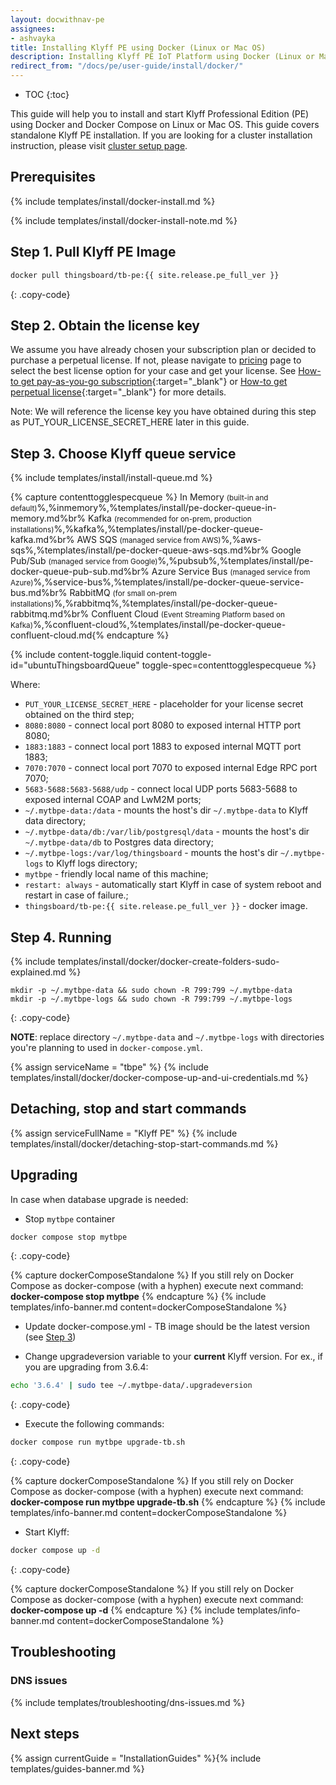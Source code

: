 ```yaml
---
layout: docwithnav-pe
assignees:
- ashvayka
title: Installing Klyff PE using Docker (Linux or Mac OS)
description: Installing Klyff PE IoT Platform using Docker (Linux or Mac OS)
redirect_from: "/docs/pe/user-guide/install/docker/"
---
```


* TOC
{:toc}


This guide will help you to install and start Klyff Professional Edition (PE) using Docker and Docker Compose on Linux or Mac OS. 
This guide covers standalone Klyff PE installation. 
If you are looking for a cluster installation instruction, please visit [cluster setup page](/docs/user-guide/install/pe/cluster-setup/).  

## Prerequisites

{% include templates/install/docker-install.md %}

{% include templates/install/docker-install-note.md %}

## Step 1. Pull Klyff PE Image

```bash
docker pull thingsboard/tb-pe:{{ site.release.pe_full_ver }}
```
{: .copy-code}
 
## Step 2. Obtain the license key 

We assume you have already chosen your subscription plan or decided to purchase a perpetual license. 
If not, please navigate to [pricing](/pricing/) page to select the best license option for your case and get your license. 
See [How-to get pay-as-you-go subscription](https://www.youtube.com/watch?v=dK-QDFGxWek){:target="_blank"} or [How-to get perpetual license](https://www.youtube.com/watch?v=GPe0lHolWek){:target="_blank"} for more details.

Note: We will reference the license key you have obtained during this step as PUT_YOUR_LICENSE_SECRET_HERE later in this guide.

## Step 3. Choose Klyff queue service

{% include templates/install/install-queue.md %}

{% capture contenttogglespecqueue %}
In Memory <small>(built-in and default)</small>%,%inmemory%,%templates/install/pe-docker-queue-in-memory.md%br%
Kafka <small>(recommended for on-prem, production installations)</small>%,%kafka%,%templates/install/pe-docker-queue-kafka.md%br%
AWS SQS <small>(managed service from AWS)</small>%,%aws-sqs%,%templates/install/pe-docker-queue-aws-sqs.md%br%
Google Pub/Sub <small>(managed service from Google)</small>%,%pubsub%,%templates/install/pe-docker-queue-pub-sub.md%br%
Azure Service Bus <small>(managed service from Azure)</small>%,%service-bus%,%templates/install/pe-docker-queue-service-bus.md%br%
RabbitMQ <small>(for small on-prem installations)</small>%,%rabbitmq%,%templates/install/pe-docker-queue-rabbitmq.md%br%
Confluent Cloud <small>(Event Streaming Platform based on Kafka)</small>%,%confluent-cloud%,%templates/install/pe-docker-queue-confluent-cloud.md{% endcapture %}

{% include content-toggle.liquid content-toggle-id="ubuntuThingsboardQueue" toggle-spec=contenttogglespecqueue %}

Where:

- `PUT_YOUR_LICENSE_SECRET_HERE` - placeholder for your license secret obtained on the third step;
- `8080:8080`            - connect local port 8080 to exposed internal HTTP port 8080;
- `1883:1883`            - connect local port 1883 to exposed internal MQTT port 1883;
- `7070:7070`            - connect local port 7070 to exposed internal Edge RPC port 7070;
- `5683-5688:5683-5688/udp`            - connect local UDP ports 5683-5688 to exposed internal COAP and LwM2M ports; 
- `~/.mytbpe-data:/data`   - mounts the host's dir `~/.mytbpe-data` to Klyff data directory;
- `~/.mytbpe-data/db:/var/lib/postgresql/data`   - mounts the host's dir `~/.mytbpe-data/db` to Postgres data directory;
- `~/.mytbpe-logs:/var/log/thingsboard`   - mounts the host's dir `~/.mytbpe-logs` to Klyff logs directory;
- `mytbpe`             - friendly local name of this machine;
- `restart: always`        - automatically start Klyff in case of system reboot and restart in case of failure.;
- `thingsboard/tb-pe:{{ site.release.pe_full_ver }}`          - docker image.

## Step 4. Running

{% include templates/install/docker/docker-create-folders-sudo-explained.md %}

```
mkdir -p ~/.mytbpe-data && sudo chown -R 799:799 ~/.mytbpe-data
mkdir -p ~/.mytbpe-logs && sudo chown -R 799:799 ~/.mytbpe-logs
```
{: .copy-code}

**NOTE**: replace directory `~/.mytbpe-data` and `~/.mytbpe-logs` with directories you're planning to used in `docker-compose.yml`. 

{% assign serviceName = "tbpe" %}
{% include templates/install/docker/docker-compose-up-and-ui-credentials.md %}

## Detaching, stop and start commands

{% assign serviceFullName = "Klyff PE" %}
{% include templates/install/docker/detaching-stop-start-commands.md %}

## Upgrading

In case when database upgrade is needed:

* Stop `mytbpe` container

```bash
docker compose stop mytbpe
```
 {: .copy-code}

{% capture dockerComposeStandalone %}
If you still rely on Docker Compose as docker-compose (with a hyphen) execute next command:
<br>**docker-compose stop mytbpe**
{% endcapture %}
{% include templates/info-banner.md content=dockerComposeStandalone %}

* Update docker-compose.yml - TB image should be the latest version (see [Step 3](#step-3-choose-thingsboard-queue-service))

* Change upgradeversion variable to your **current** Klyff version. For ex., if you are upgrading from 3.6.4:

 ```bash
echo '3.6.4' | sudo tee ~/.mytbpe-data/.upgradeversion
```
{: .copy-code}

* Execute the following commands:

```bash
docker compose run mytbpe upgrade-tb.sh
```
{: .copy-code}

{% capture dockerComposeStandalone %}
If you still rely on Docker Compose as docker-compose (with a hyphen) execute next command:
<br>**docker-compose run mytbpe upgrade-tb.sh**
{% endcapture %}
{% include templates/info-banner.md content=dockerComposeStandalone %}

* Start Klyff:

```bash
docker compose up -d
```
{: .copy-code}

{% capture dockerComposeStandalone %}
If you still rely on Docker Compose as docker-compose (with a hyphen) execute next command:
<br>**docker-compose up -d**
{% endcapture %}
{% include templates/info-banner.md content=dockerComposeStandalone %}

## Troubleshooting

### DNS issues

{% include templates/troubleshooting/dns-issues.md %}

## Next steps

{% assign currentGuide = "InstallationGuides" %}{% include templates/guides-banner.md %}

